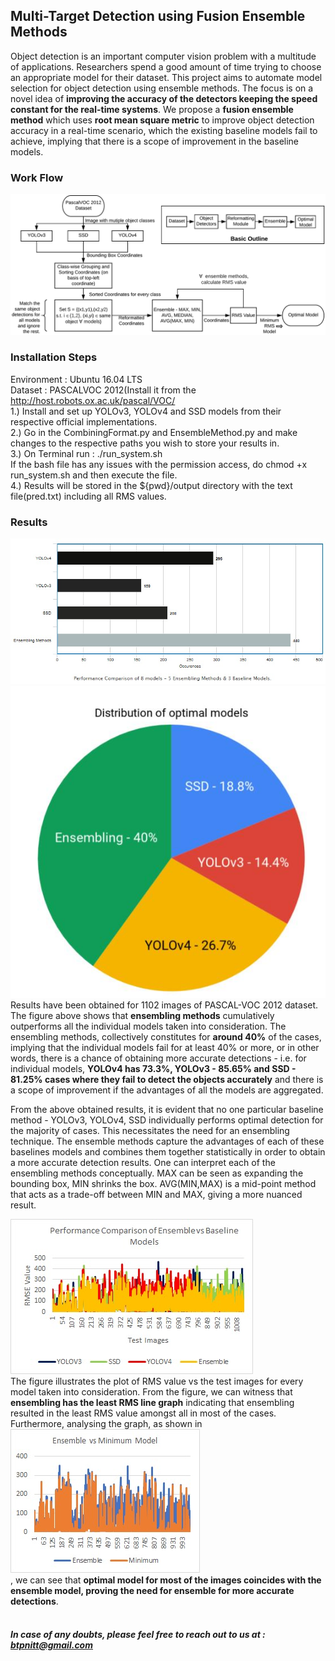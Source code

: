 ## Multi-Target Detection using Fusion Ensemble Methods
Object detection is an important computer vision problem with a multitude of applications. Researchers spend a good amount of time trying to choose an appropriate model for their dataset. This project aims to automate model selection for object detection using ensemble methods. The focus is on a novel idea of **improving the accuracy of the detectors keeping the speed constant for the real-time systems**. We propose a **fusion ensemble method** which uses **root mean square metric** to improve object detection accuracy in a real-time scenario, which the existing baseline models fail to achieve, implying that there is a scope of improvement in the baseline models.

### Work Flow 
![alt text](flow.png)

### Installation Steps 
Environment : Ubuntu 16.04 LTS <br>
Dataset : PASCALVOC 2012(Install it from the http://host.robots.ox.ac.uk/pascal/VOC/ <br>
1.) Install and set up YOLOv3, YOLOv4 and SSD models from their respective official implementations. <br>
2.) Go in the CombiningFormat.py and EnsembleMethod.py and make changes to the respective paths you wish to store your results in. <br>
3.) On Terminal run : ./run_system.sh <br>
If the bash file has any issues with the permission access, do chmod +x run_system.sh and then execute the file. <br>
4.) Results will be stored in the ${pwd}/output directory with the text file(pred.txt) including all RMS values. <br>

### Results 
![alt text](FYP_Histogram_EnsemblevsModels_performance.jpeg) <br>
![alt text](Pie_Chart.jpg) <br>
Results have been obtained for 1102 images of PASCAL-VOC 2012 dataset.<br>
The figure above shows that **ensembling methods** cumulatively outperforms all the individual models taken into consideration. The ensembling methods, collectively constitutes for **around 40%** of the cases, implying that the individual models fail for at least 40% or more, or in other words, there is a chance of obtaining more accurate detections - i.e. for individual models, **YOLOv4 has 73.3%, YOLOv3 - 85.65% and SSD - 81.25% cases where they fail to detect the objects accurately** and there is a scope of improvement if the advantages of all the models are aggregated.<br>

From the above obtained results, it is evident that no one particular baseline method - YOLOv3, YOLOv4, SSD individually performs optimal detection for the majority of cases. This necessitates the need for an ensembling technique. The ensemble methods capture the advantages of each of these baselines models and combines them together statistically in order to obtain a more accurate detection results. One can interpret each of the ensembling methods conceptually. MAX can be seen as expanding the bounding box, MIN shrinks the box. AVG(MIN,MAX) is a mid-point method that acts as a trade-off between MIN and MAX, giving a more nuanced result.<br>

![alt text](FYP_Ensemble_vs_baseline.jpeg) <br>
The figure illustrates the plot of RMS value vs the test images for every model taken into consideration. From the figure, we can witness that **ensembling has the least RMS line graph** indicating that ensembling resulted in the least RMS value amongst all in most of the cases. Furthermore, analysing the graph, as shown in <br> 
![alt text](FYP_Ensemble_vs_OptimalModel.jpeg) <br>
, we can see that **optimal model for most of the images coincides with the ensemble model, proving the need for ensemble for more accurate detections**.
<br><br>
##### In case of any doubts, please feel free to reach out to us at : btpnitt@gmail.com
